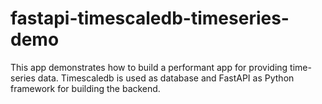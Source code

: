 # fastapi-timescaledb-timeseries-demo

This app demonstrates how to build a performant app for providing time-series data. Timescaledb is
used as database and FastAPI as Python framework for building the backend.
